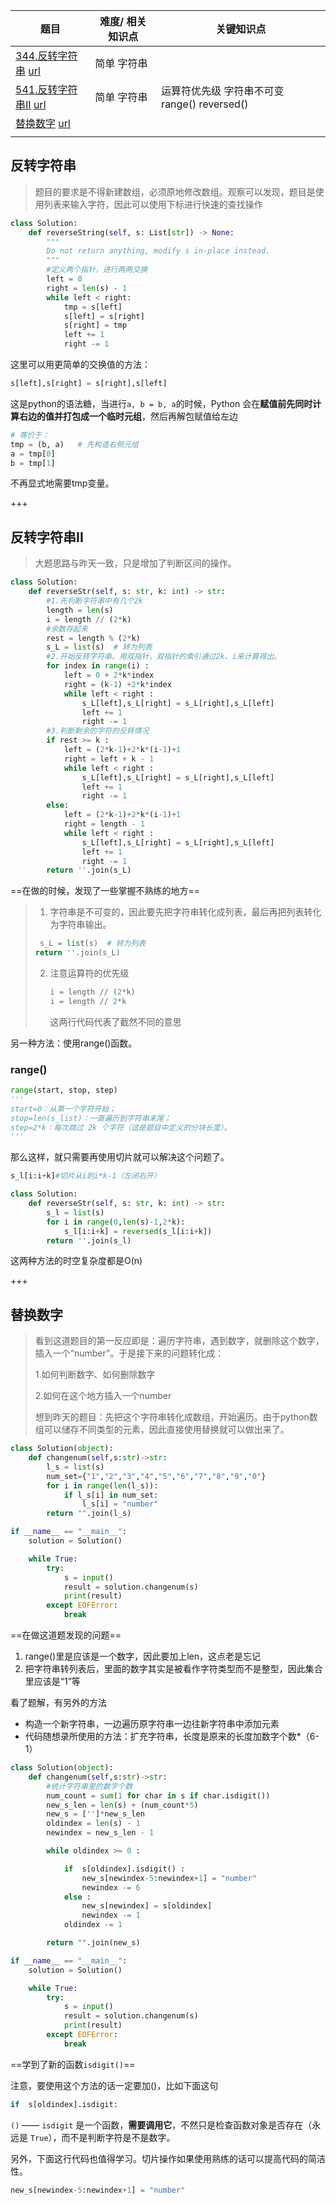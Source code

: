 | 题目                                                         | 难度/ 相关知识点 | 关键知识点                                   |
| ------------------------------------------------------------ | ---------------- | -------------------------------------------- |
| [344.反转字符串](##反转字符串) [url](https://leetcode.cn/problems/reverse-string/description/) | 简单 字符串      |                                              |
| [541.反转字符串II](##反转字符串II) [url](https://leetcode.cn/problems/reverse-string-ii/description/) | 简单 字符串      | 运算符优先级 字符串不可变 range() reversed() |
| [替换数字](##替换数字) [url](https://kamacoder.com/problempage.php?pid=1064) |                  |                                              |
|                                                              |                  |                                              |

## 反转字符串

> 题目的要求是不得新建数组，必须原地修改数组。观察可以发现，题目是使用列表来输入字符，因此可以使用下标进行快速的查找操作

```python
class Solution:
    def reverseString(self, s: List[str]) -> None:
        """
        Do not return anything, modify s in-place instead.
        """
        #定义两个指针，进行两两交换
        left = 0
        right = len(s) - 1
        while left < right:
            tmp = s[left] 
            s[left] = s[right]
            s[right] = tmp
            left += 1
            right -= 1
```

这里可以用更简单的交换值的方法：

```python
s[left],s[right] = s[right],s[left]
```

这是python的语法糖，当进行`a, b = b, a`的时候，Python 会在**赋值前先同时计算右边的值并打包成一个临时元组**，然后再解包赋值给左边

```python
# 等价于：
tmp = (b, a)   # 先构造右侧元组
a = tmp[0]
b = tmp[1]
```

不再显式地需要tmp变量。

+++



## 反转字符串II

> 大题思路与昨天一致，只是增加了判断区间的操作。

```python
class Solution:
    def reverseStr(self, s: str, k: int) -> str:
        #1.先判断字符串中有几个2k
        length = len(s)
        i = length // (2*k)
        #余数存起来
        rest = length % (2*k)
        s_L = list(s)  # 转为列表
        #2.开始反转字符串。用双指针，双指针的索引通过2k、i来计算得出。
        for index in range(i) :
            left = 0 + 2*k*index
            right = (k-1) +2*k*index
            while left < right :
                s_L[left],s_L[right] = s_L[right],s_L[left]
                left += 1
                right -= 1
        #3.判断剩余的字符的反转情况
        if rest >= k :
            left = (2*k-1)+2*k*(i-1)+1
            right = left + k - 1
            while left < right :
                s_L[left],s_L[right] = s_L[right],s_L[left]
                left += 1
                right -= 1
        else:
            left = (2*k-1)+2*k*(i-1)+1
            right = length - 1
            while left < right :
                s_L[left],s_L[right] = s_L[right],s_L[left]
                left += 1
                right -= 1
        return ''.join(s_L)
```

==在做的时候，发现了一些掌握不熟练的地方==

> 1.  字符串是不可变的，因此要先把字符串转化成列表，最后再把列表转化为字符串输出。
>
>    ```python
>     s_L = list(s)  # 转为列表
>    return ''.join(s_L)  
>    ```
>
> 2. 注意运算符的优先级
>
>    ```python
>    i = length // (2*k)
>    i = length // 2*k
>    ```
>
>    这两行代码代表了截然不同的意思

另一种方法：使用range()函数。

### range()

```python
range(start, stop, step)
'''
start=0：从第一个字符开始；
stop=len(s_list)：一直遍历到字符串末尾；
step=2*k：每次跳过 2k 个字符（这是题目中定义的分块长度）。
'''
```

那么这样，就只需要再使用切片就可以解决这个问题了。

```python
s_l[i:i+k]#切片从i到i*k-1（左闭右开）
```

```python
class Solution:
    def reverseStr(self, s: str, k: int) -> str:
        s_l = list(s)
        for i in range(0,len(s)-1,2*k):
            s_l[i:i+k] = reversed(s_l[i:i+k])
        return ''.join(s_l)
```

这两种方法的时空复杂度都是O(n)

+++

## 替换数字

> 看到这道题目的第一反应即是：遍历字符串，遇到数字，就删除这个数字，插入一个“number”。于是接下来的问题转化成：
>
> 1.如何判断数字、如何删除数字
>
> 2.如何在这个地方插入一个number
>
> 想到昨天的题目：先把这个字符串转化成数组，开始遍历。由于python数组可以储存不同类型的元素，因此直接使用替换就可以做出来了。

```python
class Solution(object):
    def changenum(self,s:str)->str:
        l_s = list(s)
        num_set={"1","2","3","4","5","6","7","8","9","0"}
        for i in range(len(l_s)):
            if l_s[i] in num_set:
                l_s[i] = "number"
        return "".join(l_s)

if __name__ == "__main__":
    solution = Solution()

    while True:
        try:
            s = input()
            result = solution.changenum(s)
            print(result)
        except EOFError:
            break
```

==在做这道题发现的问题==

1. range()里是应该是一个数字，因此要加上len，这点老是忘记
2. 把字符串转列表后，里面的数字其实是被看作字符类型而不是整型，因此集合里应该是“1”等

看了题解，有另外的方法

+ 构造一个新字符串，一边遍历原字符串一边往新字符串中添加元素
+ 代码随想录所使用的方法：扩充字符串，长度是原来的长度加数字个数*（6-1）

```python
class Solution(object):
    def changenum(self,s:str)->str:
        #统计字符串里的数字个数
        num_count = sum(1 for char in s if char.isdigit())
        new_s_len = len(s) + (num_count*5)
        new_s = ['']*new_s_len
        oldindex = len(s) - 1
        newindex = new_s_len - 1

        while oldindex >= 0 :

            if  s[oldindex].isdigit() :
                new_s[newindex-5:newindex+1] = "number"
                newindex -= 6
            else :
                new_s[newindex] = s[oldindex]
                newindex -= 1
            oldindex -= 1

        return "".join(new_s)

if __name__ == "__main__":
    solution = Solution()

    while True:
        try:
            s = input()
            result = solution.changenum(s)
            print(result)
        except EOFError:
            break
```

==学到了新的函数`isdigit()`==

注意，要使用这个方法的话一定要加()，比如下面这句

```python
if  s[oldindex].isdigit:
```

`()` —— `isdigit` 是一个函数，**需要调用它**，不然只是检查函数对象是否存在（永远是 `True`），而不是判断字符是不是数字。

另外，下面这行代码也值得学习。切片操作如果使用熟练的话可以提高代码的简洁性。

```python
new_s[newindex-5:newindex+1] = "number"
```

